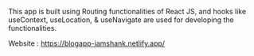 This app is built using Routing functionalities of React JS, and hooks like useContext, useLocation, & useNavigate are used for developing the functionalities.

Website : https://blogapp-iamshank.netlify.app/
